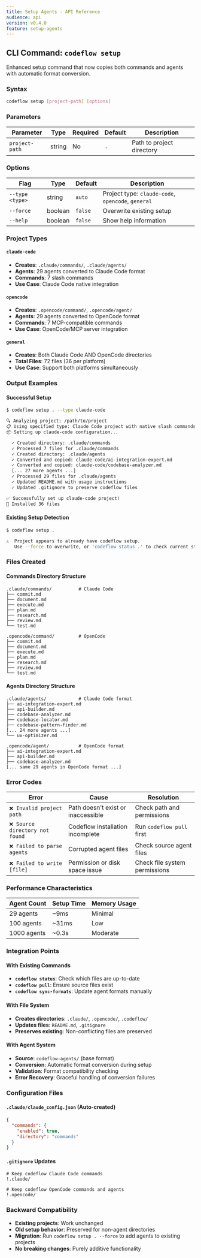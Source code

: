 ```yaml
---
title: Setup Agents - API Reference
audience: api
version: v0.4.0
feature: setup-agents
---
```


## CLI Command: `codeflow setup`

Enhanced setup command that now copies both commands and agents with automatic format conversion.

### Syntax

```bash
codeflow setup [project-path] [options]
```

### Parameters

| Parameter      | Type   | Required | Default | Description               |
| -------------- | ------ | -------- | ------- | ------------------------- |
| `project-path` | string | No       | `.`     | Path to project directory |

### Options

| Flag            | Type    | Default | Description                                        |
| --------------- | ------- | ------- | -------------------------------------------------- |
| `--type <type>` | string  | `auto`  | Project type: `claude-code`, `opencode`, `general` |
| `--force`       | boolean | `false` | Overwrite existing setup                           |
| `--help`        | boolean | `false` | Show help information                              |

### Project Types

#### `claude-code`

- **Creates**: `.claude/commands/`, `.claude/agents/`
- **Agents**: 29 agents converted to Claude Code format
- **Commands**: 7 slash commands
- **Use Case**: Claude Code native integration

#### `opencode`

- **Creates**: `.opencode/command/`, `.opencode/agent/`
- **Agents**: 29 agents converted to OpenCode format
- **Commands**: 7 MCP-compatible commands
- **Use Case**: OpenCode/MCP server integration

#### `general`

- **Creates**: Both Claude Code AND OpenCode directories
- **Total Files**: 72 files (36 per platform)
- **Use Case**: Support both platforms simultaneously

### Output Examples

#### Successful Setup

```bash
$ codeflow setup . --type claude-code

🔍 Analyzing project: /path/to/project
📋 Using specified type: Claude Code project with native slash commands
📦 Setting up claude-code configuration...

  ✓ Created directory: .claude/commands
  ✓ Processed 7 files for .claude/commands
  ✓ Created directory: .claude/agents
  ✓ Converted and copied: claude-code/ai-integration-expert.md
  ✓ Converted and copied: claude-code/codebase-analyzer.md
  [... 27 more agents ...]
  ✓ Processed 29 files for .claude/agents
  ✓ Updated README.md with usage instructions
  ✓ Updated .gitignore to preserve codeflow files

✅ Successfully set up claude-code project!
📁 Installed 36 files
```

#### Existing Setup Detection

```bash
$ codeflow setup .

⚠️  Project appears to already have codeflow setup.
   Use --force to overwrite, or 'codeflow status .' to check current state.
```

### Files Created

#### Commands Directory Structure

```
.claude/commands/          # Claude Code
├── commit.md
├── document.md
├── execute.md
├── plan.md
├── research.md
├── review.md
└── test.md

.opencode/command/         # OpenCode
├── commit.md
├── document.md
├── execute.md
├── plan.md
├── research.md
├── review.md
└── test.md
```

#### Agents Directory Structure

```
.claude/agents/            # Claude Code format
├── ai-integration-expert.md
├── api-builder.md
├── codebase-analyzer.md
├── codebase-locator.md
├── codebase-pattern-finder.md
[... 24 more agents ...]
└── ux-optimizer.md

.opencode/agent/           # OpenCode format
├── ai-integration-expert.md
├── api-builder.md
├── codebase-analyzer.md
[... same 29 agents in OpenCode format ...]
```

### Error Codes

| Error                           | Cause                              | Resolution                    |
| ------------------------------- | ---------------------------------- | ----------------------------- |
| `❌ Invalid project path`       | Path doesn't exist or inaccessible | Check path and permissions    |
| `❌ Source directory not found` | Codeflow installation incomplete   | Run `codeflow pull` first     |
| `❌ Failed to parse agents`     | Corrupted agent files              | Check source agent files      |
| `❌ Failed to write [file]`     | Permission or disk space issue     | Check file system permissions |

### Performance Characteristics

| Agent Count | Setup Time | Memory Usage |
| ----------- | ---------- | ------------ |
| 29 agents   | ~9ms       | Minimal      |
| 100 agents  | ~31ms      | Low          |
| 1000 agents | ~0.3s      | Moderate     |

### Integration Points

#### With Existing Commands

- **`codeflow status`**: Check which files are up-to-date
- **`codeflow pull`**: Ensure source files exist
- **`codeflow sync-formats`**: Update agent formats manually

#### With File System

- **Creates directories**: `.claude/`, `.opencode/`, `.codeflow/`
- **Updates files**: `README.md`, `.gitignore`
- **Preserves existing**: Non-conflicting files are preserved

#### With Agent System

- **Source**: `codeflow-agents/` (base format)
- **Conversion**: Automatic format conversion during setup
- **Validation**: Format compatibility checking
- **Error Recovery**: Graceful handling of conversion failures

### Configuration Files

#### `.claude/claude_config.json` (Auto-created)

```json
{
  "commands": {
    "enabled": true,
    "directory": "commands"
  }
}
```

#### `.gitignore` Updates

```
# Keep codeflow Claude Code commands
!.claude/

# Keep codeflow OpenCode commands and agents
!.opencode/
```

### Backward Compatibility

- **Existing projects**: Work unchanged
- **Old setup behavior**: Preserved for non-agent directories
- **Migration**: Run `codeflow setup . --force` to add agents to existing projects
- **No breaking changes**: Purely additive functionality
